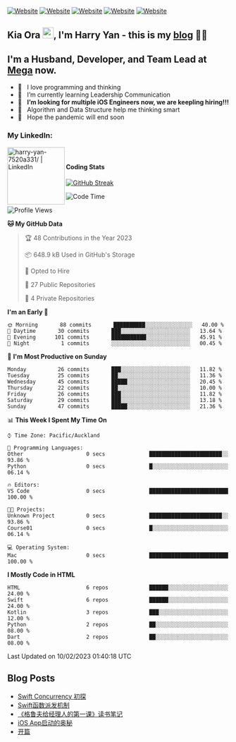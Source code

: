 [![Website](https://img.shields.io/badge/Swift-FA7343?style=for-the-badge&logo=swift&logoColor=white)](https://swift.org/blog/)
[![Website](https://img.shields.io/badge/Python-14354C?style=for-the-badge&logo=python&logoColor=white)](https://www.python.org/)
[![Website](https://img.shields.io/badge/Dart-0175C2?style=for-the-badge&logo=dart&logoColor=white)](https://dart.dev/tools/sdk)
[![Website](https://img.shields.io/badge/Kotlin-0095D5?&style=for-the-badge&logo=kotlin&logoColor=white)](https://developer.android.com/kotlin?gclid=CjwKCAjw1JeJBhB9EiwAV612yyBJK6NE-Iltekll2TQW2PnS4ijhe8gDua3nAh7o--FWFoWabiKBwxoCyfEQAvD_BwE&gclsrc=aw.ds)
[![Website](https://img.shields.io/badge/C%23-239120?style=for-the-badge&logo=c-sharp&logoColor=white)](https://docs.microsoft.com/en-us/dotnet/csharp/)

## Kia Ora <a href="https://harryyan.github.io"><img src="https://media.giphy.com/media/hvRJCLFzcasrR4ia7z/giphy.gif" width="25px"></a>,  I'm Harry Yan - this is my [blog] 👨‍💻

## I'm a Husband, Developer, and Team Lead at [Mega](https://mega.io/) now.

- 🔭 &nbsp; I love programming and thinking
- 🌱 &nbsp; I’m currently learning Leadership Communication
- 👯 &nbsp; **I’m looking for multiple iOS Engineers now, we are keepling hiring!!!**
- 👻 &nbsp; Algorithm and Data Structure help me thinking smart
- 👺 &nbsp; Hope the pandemic will end soon


### My LinkedIn:
[<img align="left" alt="harry-yan-7520a331/ | LinkedIn" width="130" src="https://img.shields.io/badge/LinkedIn-0077B5?style=for-the-badge&logo=linkedin&logoColor=white" />][linkedin]

<br />

#### Coding Stats
[![GitHub Streak](https://streak-stats.demolab.com?user=HarryYan&theme=dark)](https://git.io/streak-stats)

<!--START_SECTION:waka-->
![Code Time](http://img.shields.io/badge/Code%20Time-152%20hrs%206%20mins-blue)

![Profile Views](http://img.shields.io/badge/Profile%20Views-3-blue)

**🐱 My GitHub Data** 

> 🏆 48 Contributions in the Year 2023
 > 
> 📦 648.9 kB Used in GitHub's Storage 
 > 
> 💼 Opted to Hire
 > 
> 📜 27 Public Repositories 
 > 
> 🔑 4 Private Repositories  
 > 
**I'm an Early 🐤** 

```text
🌞 Morning       88 commits       ██████████░░░░░░░░░░░░░░░   40.00 % 
🌆 Daytime       30 commits       ███░░░░░░░░░░░░░░░░░░░░░░   13.64 % 
🌃 Evening      101 commits       ███████████░░░░░░░░░░░░░░   45.91 % 
🌙 Night          1 commits       ░░░░░░░░░░░░░░░░░░░░░░░░░   00.45 % 

```
📅 **I'm Most Productive on Sunday** 

```text
Monday          26 commits       ███░░░░░░░░░░░░░░░░░░░░░░   11.82 % 
Tuesday         25 commits       ██░░░░░░░░░░░░░░░░░░░░░░░   11.36 % 
Wednesday       45 commits       █████░░░░░░░░░░░░░░░░░░░░   20.45 % 
Thursday        22 commits       ██░░░░░░░░░░░░░░░░░░░░░░░   10.00 % 
Friday          26 commits       ███░░░░░░░░░░░░░░░░░░░░░░   11.82 % 
Saturday        29 commits       ███░░░░░░░░░░░░░░░░░░░░░░   13.18 % 
Sunday          47 commits       █████░░░░░░░░░░░░░░░░░░░░   21.36 % 

```


📊 **This Week I Spent My Time On** 

```text
⌚︎ Time Zone: Pacific/Auckland

💬 Programming Languages: 
Other                    0 secs              ███████████████████████░░   93.86 % 
Python                   0 secs              █░░░░░░░░░░░░░░░░░░░░░░░░   06.14 % 

🔥 Editors: 
VS Code                  0 secs              █████████████████████████   100.00 % 

🐱‍💻 Projects: 
Unknown Project          0 secs              ███████████████████████░░   93.86 % 
Course01                 0 secs              █░░░░░░░░░░░░░░░░░░░░░░░░   06.14 % 

💻 Operating System: 
Mac                      0 secs              █████████████████████████   100.00 % 

```

**I Mostly Code in HTML** 

```text
HTML                     6 repos             ██████░░░░░░░░░░░░░░░░░░░   24.00 % 
Swift                    6 repos             ██████░░░░░░░░░░░░░░░░░░░   24.00 % 
Kotlin                   3 repos             ███░░░░░░░░░░░░░░░░░░░░░░   12.00 % 
Python                   2 repos             ██░░░░░░░░░░░░░░░░░░░░░░░   08.00 % 
Dart                     2 repos             ██░░░░░░░░░░░░░░░░░░░░░░░   08.00 % 

```



 Last Updated on 10/02/2023 01:40:18 UTC
<!--END_SECTION:waka-->

## Blog Posts

<!-- BLOG-POST-LIST:START -->
- [Swift Concurrency 初探](https://harryyan.github.io/2021/11/21/Swift-Concurrency-%E5%88%9D%E6%8E%A2/)
- [Swift函数派发机制](https://harryyan.github.io/2021/08/27/Swift%E5%87%BD%E6%95%B0%E6%B4%BE%E5%8F%91%E6%9C%BA%E5%88%B6/)
- [《格鲁夫给经理人的第一课》读书笔记](https://harryyan.github.io/2020/07/23/%E6%A0%BC%E9%B2%81%E5%A4%AB%E7%BB%99%E7%BB%8F%E7%90%86%E4%BA%BA%E7%9A%84%E7%AC%AC%E4%B8%80%E8%AF%BE%E8%AF%BB%E4%B9%A6%E7%AC%94%E8%AE%B0/)
- [iOS App启动的奥秘](https://harryyan.github.io/2019/04/20/iOS%20App%E5%90%AF%E5%8A%A8%E7%9A%84%E5%A5%A5%E7%A7%98/)
- [开篇](https://harryyan.github.io/2019/04/19/%E5%BC%80%E7%AF%87%E5%AF%84%E8%AF%AD/)
<!-- BLOG-POST-LIST:END -->

[blog]: https://harryyan.github.io/
[linkedin]: https://linkedin.com/in/harry-yan-7520a331

